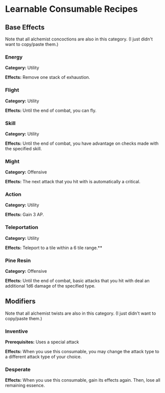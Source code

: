# Learnable Consumable Recipes

## Base Effects

Note that all alchemist concoctions are also in this category.
(I just didn't want to copy/paste them.)

### Energy

**Category:** Utility

**Effects:** Remove one stack of exhaustion.

### Flight

**Category:** Utility

**Effects:** Until the end of combat, you can fly.

### Skill

**Category:** Utility

**Effects:** Until the end of combat, you have advantage on checks made with the specified skill.

### Might

**Category:** Offensive

**Effects:** The next attack that you hit with is automatically a critical.

### Action

**Category:** Utility

**Effects:** Gain 3 AP.

### Teleportation

**Category:** Utility

**Effects:** Teleport to a tile within a 6 tile range.**

### Pine Resin

**Category:** Offensive

**Effects:** Until the end of combat, basic attacks that you hit with deal an additional 1d6 damage of the specified type.

## Modifiers

Note that all alchemist twists are also in this category.
(I just didn't want to copy/paste them.)

### Inventive

**Prerequisites:** Uses a special attack

**Effects:** When you use this consumable, you may change the attack type to a different attack type of your choice.

### Desperate

**Effects:** When you use this consumable, gain its effects again. Then, lose all remaining essence.
